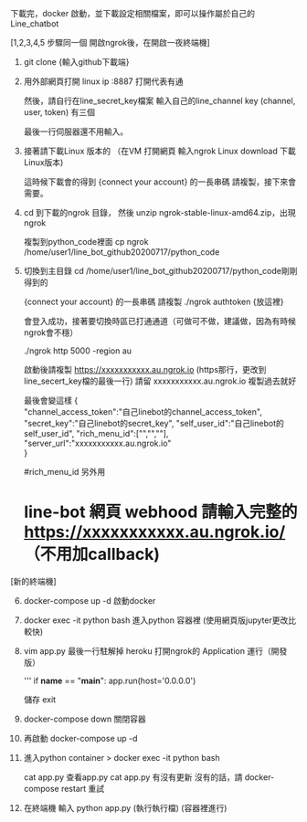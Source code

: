 下載完，docker 啟動，並下載設定相關檔案，即可以操作屬於自己的Line_chatbot

[1,2,3,4,5 步驟同一個 開啟ngrok後，在開啟一夜終端機]

1. git clone {輸入github下載端} 
   

2. 用外部網頁打開 linux ip :8887 打開代表有通 

   然後，請自行在line_secret_key檔案 輸入自己的line_channel key (channel, user, token) 有三個

   最後一行伺服器還不用輸入。

3. 接著請下載Linux 版本的 （在VM 打開網頁 輸入ngrok Linux download 下載Linux版本)

	這時候下載會的得到 {connect your account} 的一長串碼 請複製，接下來會需要。

4. cd 到下載的ngrok 目錄， 然後 unzip ngrok-stable-linux-amd64.zip，出現ngrok 

	複製到python_code裡面 cp ngrok /home/user1/line_bot_github20200717/python_code

5. 切換到主目錄 cd /home/user1/line_bot_github20200717/python_code剛剛得到的 	

	 {connect your account} 的一長串碼 請複製 ./ngrok authtoken {放這裡}

	 會登入成功，接著要切換時區已打通通道（可做可不做，建議做，因為有時候ngrok會不穩）

	 ./ngrok http 5000 -region au

	 啟動後請複製 https://xxxxxxxxxxx.au.ngrok.io (https那行，更改到line_secert_key檔的最後一行) 請留 xxxxxxxxxxx.au.ngrok.io 複製過去就好

	 最後會變這樣
	 {         
		  "channel_access_token":"自己linebot的channel_access_token",
		  "secret_key":"自己linebot的secret_key",
		  "self_user_id":"自己linebot的self_user_id",
		  "rich_menu_id":["","",""],
		  "server_url":"xxxxxxxxxxx.au.ngrok.io"   
	 }

	#rich_menu_id 另外用

	# line-bot 網頁 webhood 請輸入完整的 https://xxxxxxxxxxx.au.ngrok.io/ （不用加callback)

[新的終端機]

6. docker-compose up -d 啟動docker

7. docker exec -it python bash 進入python 容器裡  (使用網頁版jupyter更改比較快)

8. vim app.py 最後一行駐解掉 heroku   打開ngrok的 
	Application 運行（開發版）

	'''
	if __name__ == "__main__":
    	app.run(host='0.0.0.0')

    儲存 exit

9.  docker-compose down 關閉容器

10. 再啟動  docker-compose up -d

	 
11.	進入python container > docker exec -it python bash

	cat app.py 查看app.py cat app.py 有沒有更新 
	沒有的話，請 docker-compose restart 重試

12. 在終端機 輸入 python app.py (執行執行檔) (容器裡進行)
